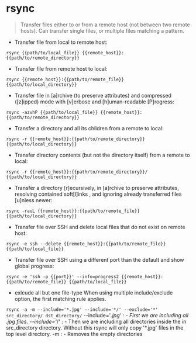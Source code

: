 # rsync

> Transfer files either to or from a remote host (not between two remote hosts).
> Can transfer single files, or multiple files matching a pattern.

- Transfer file from local to remote host:

`rsync {{path/to/local_file}} {{remote_host}}:{{path/to/remote_directory}}`

- Transfer file from remote host to local:

`rsync {{remote_host}}:{{path/to/remote_file}} {{path/to/local_directory}}`

- Transfer file in [a]rchive (to preserve attributes) and compressed ([z]ipped) mode with [v]erbose and [h]uman-readable [P]rogress:

`rsync -azvhP {{path/to/local_file}} {{remote_host}}:{{path/to/remote_directory}}`

- Transfer a directory and all its children from a remote to local:

`rsync -r {{remote_host}}:{{path/to/remote_directory}} {{path/to/local_directory}}`

- Transfer directory contents (but not the directory itself) from a remote to local:

`rsync -r {{remote_host}}:{{path/to/remote_directory}}/ {{path/to/local_directory}}`

- Transfer a directory [r]ecursively, in [a]rchive to preserve attributes, resolving contained soft[l]inks , and ignoring already transferred files [u]nless newer:

`rsync -rauL {{remote_host}}:{{path/to/remote_file}} {{path/to/local_directory}}`

- Transfer file over SSH and delete local files that do not exist on remote host:

`rsync -e ssh --delete {{remote_host}}:{{path/to/remote_file}} {{path/to/local_file}}`

- Transfer file over SSH using a different port than the default and show global progress:

`rsync -e 'ssh -p {{port}}' --info=progress2 {{remote_host}}:{{path/to/remote_file}} {{path/to/local_file}}`

- exlcude all but one file-type
  When using multiple include/exclude option, the first matching rule applies.

`rsync -a -m --include='*.jpg' --include='*/' --exclude='*' src_directory/ dst_directory/`
--include='*.jpg' : - First we are including all .jpg files.
--include='*/'    : - Then we are including all directories inside the in src_directory directory. Without this rsync will only copy '*.jpg' files in the top level directory.
-m                : - Removes the empty directories
